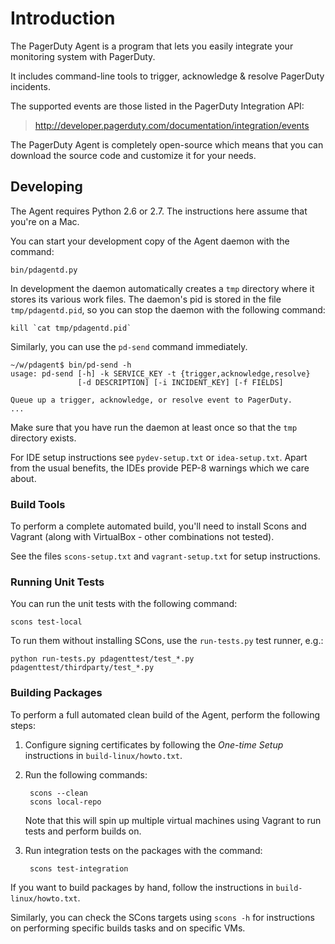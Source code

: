 # Introduction

The PagerDuty Agent is a program that lets you easily integrate your monitoring
system with PagerDuty.

It includes command-line tools to trigger, acknowledge & resolve PagerDuty
incidents.

The supported events are those listed in the PagerDuty Integration API:

> <http://developer.pagerduty.com/documentation/integration/events>

The PagerDuty Agent is completely open-source which means that you can download
the source code and customize it for your needs.


## Developing

The Agent requires Python 2.6 or 2.7. The instructions here assume that you're
on a Mac.

You can start your development copy of the Agent daemon with the command:

    bin/pdagentd.py

In development the daemon automatically creates a `tmp` directory where it
stores its various work files. The daemon's pid is stored in the file
`tmp/pdagentd.pid`, so you can stop the daemon with the following command:

    kill `cat tmp/pdagentd.pid`

Similarly, you can use the `pd-send` command immediately.

```
~/w/pdagent$ bin/pd-send -h
usage: pd-send [-h] -k SERVICE_KEY -t {trigger,acknowledge,resolve}
               [-d DESCRIPTION] [-i INCIDENT_KEY] [-f FIELDS]

Queue up a trigger, acknowledge, or resolve event to PagerDuty.
...
```

Make sure that you have run the daemon at least once so that the `tmp`
directory exists.

For IDE setup instructions see `pydev-setup.txt` or `idea-setup.txt`. Apart
from the usual benefits, the IDEs provide PEP-8 warnings which we care about.


### Build Tools

To perform a complete automated build, you'll need to install Scons and Vagrant
(along with VirtualBox - other combinations not tested).

See the files `scons-setup.txt` and `vagrant-setup.txt` for setup instructions.


### Running Unit Tests

You can run the unit tests with the following command:

    scons test-local

To run them without installing SCons, use the `run-tests.py` test runner, e.g.:

    python run-tests.py pdagenttest/test_*.py pdagenttest/thirdparty/test_*.py


### Building Packages

To perform a full automated clean build of the Agent, perform the following
steps:

1. Configure signing certificates by following the _One-time Setup_
instructions in `build-linux/howto.txt`.

2. Run the following commands:

        scons --clean
        scons local-repo

    Note that this will spin up multiple virtual machines using Vagrant to run
    tests and perform builds on.

3. Run integration tests on the packages with the command:

        scons test-integration

If you want to build packages by hand, follow the instructions in
`build-linux/howto.txt`.

Similarly, you can check the SCons targets using `scons -h` for instructions on
performing specific builds tasks and on specific VMs.
